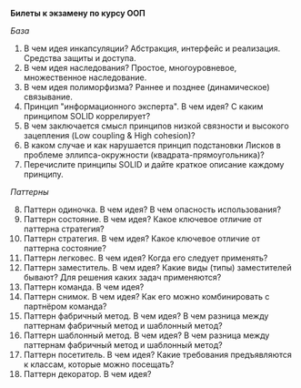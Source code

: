 **Билеты к экзамену по курсу ООП**

*База*

1.  В чем идея инкапсуляции? Абстракция, интерфейс и реализация. Средства защиты и доступа.
2.  В чем идея наследования? Простое, многоуровневое, множественное наследование.
3.  В чем идея полиморфизма? Раннее и позднее (динамическое) связывание.
4.  Принцип "информационного эксперта". В чем идея? С каким принципом SOLID коррелирует?
5.  В чем заключается смысл принципов низкой связности и высокого зацепления (Low coupling & High cohesion)?
6.  В каком случае и как нарушается принцип подстановки Лисков в проблеме эллипса-окружности (квадрата-прямоугольника)?
7.  Перечислите принципы SOLID и дайте краткое описание каждому принципу.

*Паттерны*

8.  Паттерн одиночка. В чем идея? В чем опасность использования?
9.  Паттерн состояние. В чем идея? Какое ключевое отличие от паттерна стратегия?
10. Паттерн стратегия. В чем идея? Какое ключевое отличие от паттерна состояние?
11. Паттерн легковес. В чем идея? Когда его следует применять?
12. Паттерн заместитель. В чем идея? Какие виды (типы) заместителей бывают? Для решения каких задач применяются?
13. Паттерн команда. В чем идея?
14. Паттерн снимок. В чем идея? Как его можно комбинировать с партнёром команда?
15. Паттерн фабричный метод. В чем идея? В чем разница между паттернам фабричный метод и шаблонный метод?
16. Паттерн шаблонный метод. В чем идея? В чем разница между паттернам фабричный метод и шаблонный метод?
17. Паттерн посетитель. В чем идея? Какие требования предъявляются к классам, которые можно посещать?
18. Паттерн декоратор. В чем идея?

